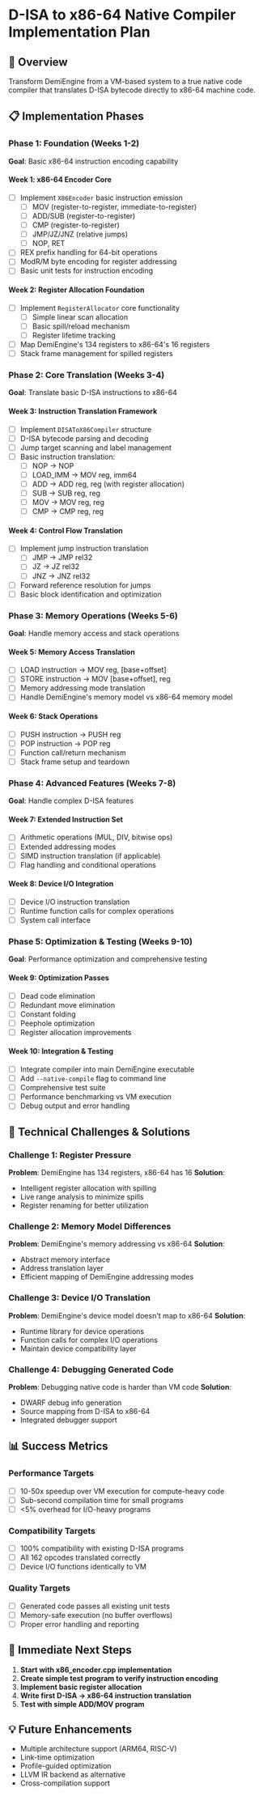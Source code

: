 # D-ISA to x86-64 Native Compiler Implementation Plan

## 🎯 Overview
Transform DemiEngine from a VM-based system to a true native code compiler that translates D-ISA bytecode directly to x86-64 machine code.

## 📋 Implementation Phases

### Phase 1: Foundation (Weeks 1-2)
**Goal**: Basic x86-64 instruction encoding capability

#### Week 1: x86-64 Encoder Core
- [ ] Implement `X86Encoder` basic instruction emission
  - [ ] MOV (register-to-register, immediate-to-register)
  - [ ] ADD/SUB (register-to-register)
  - [ ] CMP (register-to-register)
  - [ ] JMP/JZ/JNZ (relative jumps)
  - [ ] NOP, RET
- [ ] REX prefix handling for 64-bit operations
- [ ] ModR/M byte encoding for register addressing
- [ ] Basic unit tests for instruction encoding

#### Week 2: Register Allocation Foundation
- [ ] Implement `RegisterAllocator` core functionality
  - [ ] Simple linear scan allocation
  - [ ] Basic spill/reload mechanism
  - [ ] Register lifetime tracking
- [ ] Map DemiEngine's 134 registers to x86-64's 16 registers
- [ ] Stack frame management for spilled registers

### Phase 2: Core Translation (Weeks 3-4)
**Goal**: Translate basic D-ISA instructions to x86-64

#### Week 3: Instruction Translation Framework
- [ ] Implement `DISAToX86Compiler` structure
- [ ] D-ISA bytecode parsing and decoding
- [ ] Jump target scanning and label management
- [ ] Basic instruction translation:
  - [ ] NOP → NOP
  - [ ] LOAD_IMM → MOV reg, imm64
  - [ ] ADD → ADD reg, reg (with register allocation)
  - [ ] SUB → SUB reg, reg
  - [ ] MOV → MOV reg, reg
  - [ ] CMP → CMP reg, reg

#### Week 4: Control Flow Translation
- [ ] Implement jump instruction translation
  - [ ] JMP → JMP rel32
  - [ ] JZ → JZ rel32
  - [ ] JNZ → JNZ rel32
- [ ] Forward reference resolution for jumps
- [ ] Basic block identification and optimization

### Phase 3: Memory Operations (Weeks 5-6)
**Goal**: Handle memory access and stack operations

#### Week 5: Memory Access Translation
- [ ] LOAD instruction → MOV reg, [base+offset]
- [ ] STORE instruction → MOV [base+offset], reg
- [ ] Memory addressing mode translation
- [ ] Handle DemiEngine's memory model vs x86-64 memory model

#### Week 6: Stack Operations
- [ ] PUSH instruction → PUSH reg
- [ ] POP instruction → POP reg
- [ ] Function call/return mechanism
- [ ] Stack frame setup and teardown

### Phase 4: Advanced Features (Weeks 7-8)
**Goal**: Handle complex D-ISA features

#### Week 7: Extended Instruction Set
- [ ] Arithmetic operations (MUL, DIV, bitwise ops)
- [ ] Extended addressing modes
- [ ] SIMD instruction translation (if applicable)
- [ ] Flag handling and conditional operations

#### Week 8: Device I/O Integration
- [ ] Device I/O instruction translation
- [ ] Runtime function calls for complex operations
- [ ] System call interface

### Phase 5: Optimization & Testing (Weeks 9-10)
**Goal**: Performance optimization and comprehensive testing

#### Week 9: Optimization Passes
- [ ] Dead code elimination
- [ ] Redundant move elimination
- [ ] Constant folding
- [ ] Peephole optimization
- [ ] Register allocation improvements

#### Week 10: Integration & Testing
- [ ] Integrate compiler into main DemiEngine executable
- [ ] Add `--native-compile` flag to command line
- [ ] Comprehensive test suite
- [ ] Performance benchmarking vs VM execution
- [ ] Debug output and error handling

## 🔧 Technical Challenges & Solutions

### Challenge 1: Register Pressure
**Problem**: DemiEngine has 134 registers, x86-64 has 16
**Solution**: 
- Intelligent register allocation with spilling
- Live range analysis to minimize spills
- Register renaming for better utilization

### Challenge 2: Memory Model Differences
**Problem**: DemiEngine's memory addressing vs x86-64
**Solution**:
- Abstract memory interface
- Address translation layer
- Efficient mapping of DemiEngine addressing modes

### Challenge 3: Device I/O Translation
**Problem**: DemiEngine's device model doesn't map to x86-64
**Solution**:
- Runtime library for device operations
- Function calls for complex I/O operations
- Maintain device compatibility layer

### Challenge 4: Debugging Generated Code
**Problem**: Debugging native code is harder than VM code
**Solution**:
- DWARF debug info generation
- Source mapping from D-ISA to x86-64
- Integrated debugger support

## 📊 Success Metrics

### Performance Targets
- [ ] 10-50x speedup over VM execution for compute-heavy code
- [ ] Sub-second compilation time for small programs
- [ ] <5% overhead for I/O-heavy programs

### Compatibility Targets  
- [ ] 100% compatibility with existing D-ISA programs
- [ ] All 162 opcodes translated correctly
- [ ] Device I/O functions identically to VM

### Quality Targets
- [ ] Generated code passes all existing unit tests
- [ ] Memory-safe execution (no buffer overflows)
- [ ] Proper error handling and reporting

## 🚀 Immediate Next Steps

1. **Start with x86_encoder.cpp implementation**
2. **Create simple test program to verify instruction encoding**
3. **Implement basic register allocation**
4. **Write first D-ISA → x86-64 instruction translation**
5. **Test with simple ADD/MOV program**

## 💡 Future Enhancements

- Multiple architecture support (ARM64, RISC-V)
- Link-time optimization
- Profile-guided optimization  
- LLVM IR backend as alternative
- Cross-compilation support
